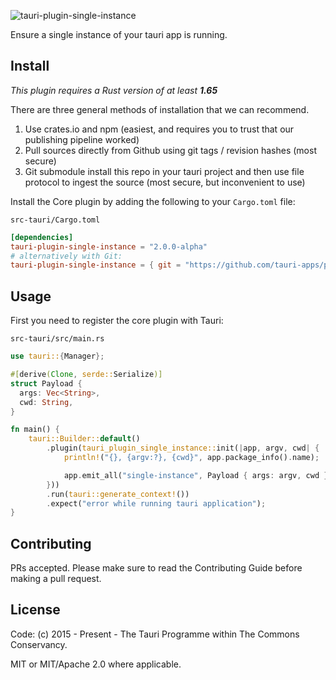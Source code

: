 ![tauri-plugin-single-instance](banner.png)

Ensure a single instance of your tauri app is running.

## Install

_This plugin requires a Rust version of at least **1.65**_

There are three general methods of installation that we can recommend.

1. Use crates.io and npm (easiest, and requires you to trust that our publishing pipeline worked)
2. Pull sources directly from Github using git tags / revision hashes (most secure)
3. Git submodule install this repo in your tauri project and then use file protocol to ingest the source (most secure, but inconvenient to use)

Install the Core plugin by adding the following to your `Cargo.toml` file:

`src-tauri/Cargo.toml`

```toml
[dependencies]
tauri-plugin-single-instance = "2.0.0-alpha"
# alternatively with Git:
tauri-plugin-single-instance = { git = "https://github.com/tauri-apps/plugins-workspace", branch = "v2" }
```

## Usage

First you need to register the core plugin with Tauri:

`src-tauri/src/main.rs`

```rust
use tauri::{Manager};

#[derive(Clone, serde::Serialize)]
struct Payload {
  args: Vec<String>,
  cwd: String,
}

fn main() {
    tauri::Builder::default()
        .plugin(tauri_plugin_single_instance::init(|app, argv, cwd| {
            println!("{}, {argv:?}, {cwd}", app.package_info().name);

            app.emit_all("single-instance", Payload { args: argv, cwd }).unwrap();
        }))
        .run(tauri::generate_context!())
        .expect("error while running tauri application");
}
```

## Contributing

PRs accepted. Please make sure to read the Contributing Guide before making a pull request.

## License

Code: (c) 2015 - Present - The Tauri Programme within The Commons Conservancy.

MIT or MIT/Apache 2.0 where applicable.
